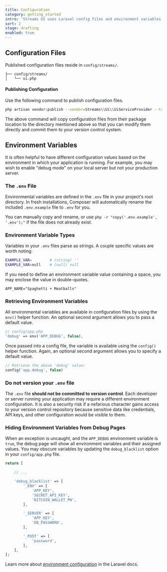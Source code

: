 ```yaml
---
title: Configuration
category: getting_started
intro: 'Streams UI uses Laravel config files and environment variables for application-level settings.'
sort: 2
stage: drafting
enabled: true
---
```

## Configuration Files

Published configuration files reside in `config/streams/`.

``` files
├── config/streams/
│   └── ui.php
```

#### Publishing Configuration

Use the following command to publish configuration files.

```bash
php artisan vendor:publish --vendor=Streams\\Ui\\UiServiceProvider --tag=config
```

The above command will copy configuration files from their package location to the directory mentioned above so that you can modify them directly and commit them to your version control system.

## Environment Variables

It is often helpful to have different configuration values based on the environment in which your application is running. For example, you may wish to enable "debug mode" on your local server but not your production server.

### The `.env` File

Environmental variables are defined in the `.env` file in your project's root directory. In fresh installations, Composer will automatically rename the included `.env.example` file to `.env` for you.

You can manually copy and rename, or use `php -r "copy('.env.example', '.env');"` if the file does not already exist.

### Environment Variable Types

Variables in your `.env` files parse as strings. A couple specific values are worth noting:

```bash
EXAMPLE_VAR=        # (string) ''
EXAMPLE_VAR=null    # (null) null
```

If you need to define an environment variable value containing a space, you may enclose the value in double-quotes.

``` env
APP_NAME="Spaghetti + Meatballs"
```

### Retrieving Environment Variables

All environmental variables are available in configuration files by using the `env()` helper function. An optional second argument allows you to pass a default value.

``` php
// config/app.php
'debug' => env('APP_DEBUG', false),
```

Once passed into a config file, the variable is available using the `config()` helper function. Again, an optional second argument allows you to specify a default value.

``` php
// Retrieve the above 'debug' value:
config('app.debug', false)
```

### Do not version your `.env` file

The `.env` file **should not be committed to version control**. Each developer or server running your application may require a different environment configuration. It is also a security risk if a nefarious character gains access to your version control repository because sensitive data like credentials, API keys, and other configuration would be visible to them.

### Hiding Environment Variables from Debug Pages

When an exception is uncaught, and the `APP_DEBUG` environment variable is `true`, the debug page will show all environment variables and their assigned values. You may obscure variables by updating the `debug_blacklist` option in your `config/app.php` file.

``` php
return [

    // ...

    'debug_blacklist' => [
        '_ENV' => [
            'APP_KEY',
            'SECRET_API_KEY',
            'BITCOIN_WALLET_PW',
        ],

        '_SERVER' => [
            'APP_KEY',
            'DB_PASSWORD',
        ],

        '_POST' => [
            'password',
        ],
    ],
];
```


Learn more about [environment configuration](https://laravel.com/docs/configuration#environment-configuration) in the Laravel docs.
